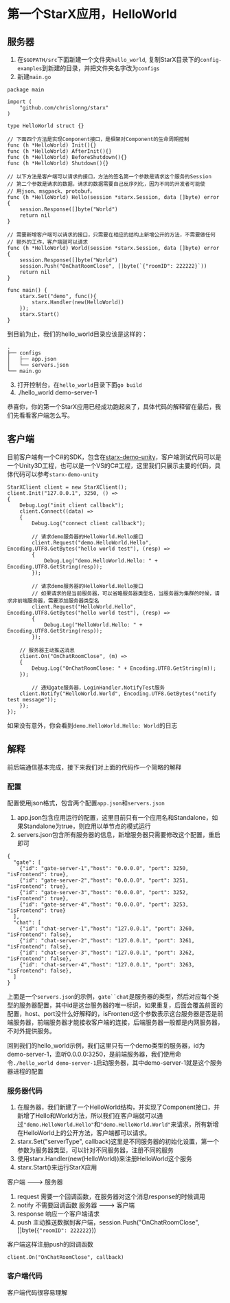 # 第一个StarX应用，HelloWorld

## 服务器

1. 在`$GOPATH/src`下面新建一个文件夹`hello_world`, 复制StarX目录下的`config-examples`到新建的目录，并把文件夹名字改为`configs`
2. 新建`main.go`
```
package main

import (
	"github.com/chrislonng/starx"
)

type HelloWorld struct {}

// 下面四个方法是实现Component接口，是框架对Component的生命周期控制
func (h *HelloWorld) Init(){}
func (h *HelloWorld) AfterInit(){}
func (h *HelloWorld) BeforeShutdown(){}
func (h *HelloWorld) Shutdown(){}

// 以下方法是客户端可以请求的接口，方法的签名第一个参数是请求这个服务的Session
// 第二个参数是请求的数据，请求的数据需要自己反序列化，因为不同的开发者可能使
// 用json、msgpack、protobuf。
func (h *HelloWorld) Hello(session *starx.Session, data []byte) error {
    session.Response([]byte("World")
    return nil
}

// 需要新增客户端可以请求的接口，只需要在相应的结构上新增公开的方法，不需要做任何
// 额外的工作，客户端就可以请求
func (h *HelloWorld) World(session *starx.Session, data []byte) error {
    session.Response([]byte("World")
    session.Push("OnChatRoomClose", []byte(`{"roomID": 222222}`))
    return nil
}

func main() {
	starx.Set("demo", func(){
		starx.Handler(new(HelloWorld))
	});
	starx.Start()
}
```
到目前为止，我们的hello_world目录应该是这样的：
```
.
├── configs
│   ├── app.json
│   └── servers.json
└── main.go
```
3. 打开控制台，在`hello_world`目录下面`go build`
4. ./hello_world demo-server-1

恭喜你，你的第一个StarX应用已经成功跑起来了，具体代码的解释留在最后，我们先看看客户端怎么写。

## 客户端

目前客户端有一个C#的SDK，包含在[starx-demo-unity](https://github.com/chrislonng/starx-demo-unity)，客户端测试代码可以是一个Unity3D工程，也可以是一个VS的C#工程，这里我们只展示主要的代码，具体代码可以参考`starx-demo-unity`

```
StarXClient client = new StarXClient();
client.Init("127.0.0.1", 3250, () =>
{
    Debug.Log("init client callback");
    client.Connect((data) =>
    {
        Debug.Log("connect client callback");

        // 请求demo服务器的HelloWorld.Hello接口
        client.Request("demo.HelloWorld.Hello", Encoding.UTF8.GetBytes("hello world test"), (resp) =>
        {
            Debug.Log("demo.HelloWorld.Hello: " + Encoding.UTF8.GetString(resp));
        });

        // 请求demo服务器的HelloWorld.Hello接口
        // 如果请求的是当前服务器，可以省略服务器类型名，当服务器为集群的时候，请求非前端服务器，需要添加服务器类型名
        client.Request("HelloWorld.Hello", Encoding.UTF8.GetBytes("hello world test"), (resp) =>
        {
            Debug.Log("HelloWorld.Hello: " + Encoding.UTF8.GetString(resp));
        });

	// 服务器主动推送消息
	client.On("OnChatRoomClose", (m) =>
	{
		Debug.Log("OnChatRoomClose: " + Encoding.UTF8.GetString(m));
	});

        // 通知gate服务器，LoginHandler.NotifyTest服务
	client.Notify("HelloWorld.World", Encoding.UTF8.GetBytes("notify test message"));
    });
});
```

如果没有意外，你会看到`demo.HelloWorld.Hello: World`的日志

## 解释
前后端通信基本完成，接下来我们对上面的代码作一个简略的解释

### 配置
配置使用json格式，包含两个配置`app.json`和`servers.json`

1. app.json包含应用运行的配置，这里目前只有一个应用名和Standalone，如果Standalone为true，则应用以单节点的模式运行
2. servers.json包含所有服务器的信息，新增服务器只需要修改这个配置，重启即可
```
{
  "gate": [
    {"id": "gate-server-1","host": "0.0.0.0", "port": 3250, "isFrontend": true},
    {"id": "gate-server-2","host": "0.0.0.0", "port": 3251, "isFrontend": true},
    {"id": "gate-server-3","host": "0.0.0.0", "port": 3252, "isFrontend": true},
    {"id": "gate-server-4","host": "0.0.0.0", "port": 3253, "isFrontend": true}
  ],
  "chat": [
    {"id": "chat-server-1","host": "127.0.0.1", "port": 3260, "isFrontend": false},
    {"id": "chat-server-2","host": "127.0.0.1", "port": 3261, "isFrontend": false},
    {"id": "chat-server-3","host": "127.0.0.1", "port": 3262, "isFrontend": false},
    {"id": "chat-server-4","host": "127.0.0.1", "port": 3263, "isFrontend": false},
  ]
}
```
上面是一个`servers.json`的示例，`gate``chat`是服务器的类型，然后对应每个类型的服务器配置，其中id是这台服务器的唯一标识，如果重复，后面会覆盖前面的配置，host、port没什么好解释的，isFrontend这个参数表示这台服务器是否是前端服务器，前端服务器才能接收客户端的连接，后端服务器一般都是内网服务器，不对外提供服务。

回到我们的hello_world示例，我们这里只有一个demo类型的服务器，id为demo-server-1，监听0.0.0.0:3250，是前端服务器，我们使用命令`./hello_world demo-server-1`启动服务器，其中demo-server-1就是这个服务器进程的配置

### 服务器代码

1. 在服务器，我们新建了一个HelloWorld结构，并实现了Component接口，并新增了Hello和World方法，所以我们在客户端就可以通过`"demo.HelloWorld.Hello"`和`"demo.HelloWorld.World"`来请求，所有新增在HelloWorld上的公开方法，客户端都可以请求。
2. starx.Set("serverType", callback)这里是不同服务器的初始化设置，第一个参数为服务器类型，可以针对不同服务器，注册不同的服务
3. 使用starx.Handler(new(HelloWorld))来注册HelloWorld这个服务
4. starx.Start()来运行StarX应用

客户端 ---> 服务器
1. request 需要一个回调函数，在服务器对这个消息response的时候调用
2. notify 不需要回调函数
服务器 ---> 客户端
1. response 响应一个客户端请求
2. push 主动推送数据到客户端，session.Push("OnChatRoomClose", []byte(`{"roomID": 222222}`))

客户端这样注册push的回调函数
```
client.On("OnChatRoomClose", callback)
```

### 客户端代码
客户端代码很容易理解



